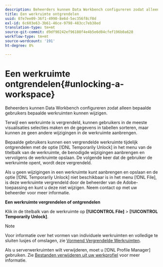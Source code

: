 ```yaml
---
description: Beheerders kunnen Data Workbench configureren zodat alleen bepaalde gebruikers bepaalde werkruimten kunnen wijzigen.
title: Een werkruimte ontgrendelen
uuid: 07e7ee09-36f1-4990-8e6d-5ec356f8cf0d
exl-id: 6c603e63-3b61-46ce-9798-483cc7eb38ed
translation-type: tm+mt
source-git-commit: d9df90242ef96188f4e4b5e6d04cfef196b0a628
workflow-type: tm+mt
source-wordcount: '191'
ht-degree: 0%

---
```


# Een werkruimte ontgrendelen{#unlocking-a-workspace}

Beheerders kunnen Data Workbench configureren zodat alleen bepaalde gebruikers bepaalde werkruimten kunnen wijzigen.

Terwijl een werkruimte is vergrendeld, kunnen gebruikers in de meeste visualisaties selecties maken en de gegevens in tabellen sorteren, maar kunnen ze geen andere wijzigingen in de werkruimte aanbrengen.

Bepaalde gebruikers kunnen een vergrendelde werkruimte tijdelijk ontgrendelen met de optie [!DNL Temporarily Unlock] in het menu van de titelbalk van de werkruimte, de benodigde wijzigingen aanbrengen en vervolgens de werkruimte opslaan. De volgende keer dat de gebruiker de werkruimte opent, wordt deze vergrendeld.

Als u geen wijzigingen in een werkruimte kunt aanbrengen en opslaan en de optie [!DNL Temporarily Unlock] niet beschikbaar is in het menu [!DNL File], is deze werkruimte vergrendeld door de beheerder van de Adobe-toepassing en kunt u deze niet wijzigen. Neem contact op met uw beheerder voor meer informatie.

**Een werkruimte vergrendelen of ontgrendelen**

Klik in de titelbalk van de werkruimte op **[!UICONTROL File]** > **[!UICONTROL Temporarily Unlock]**.

>[!NOTE]
>
>Voor informatie over het vormen van individuele werkruimten en volledige te sluiten lusjes of omslagen, zie [Vormend Vergrendelde Werkruimten](../../../home/c-get-started/c-intf-anlys-ftrs/c-config-locked-wkspc/c-config-locked-wkspc.md#concept-b6ce110bbed645d89f29373b5106836a).

Als u serverwerkruimten wilt verwijderen, moet u [!DNL Profile Manager] gebruiken. Zie [Bestanden verwijderen uit uw werkprofiel](../../../home/c-get-started/c-admin-intrf/c-prof-mgr/t-del-files-wkg-prof.md#task-1e29c25e6c824cc9b51cb651e835856b) voor meer informatie.
